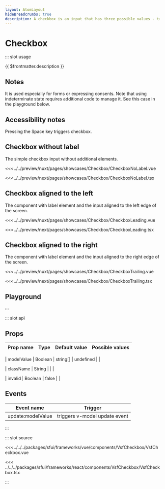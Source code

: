 ```yaml
---
layout: AtomLayout
hideBreadcrumbs: true
description: A checkbox is an input that has three possible values - true, false, or indeterminate. When an indeterminate value is not used, these are effectively boolean checkboxes.
---
```

# Checkbox

::: slot usage

{{ $frontmatter.description }}

## Notes

It is used especially for forms or expressing consents.
Note that using indeterminate state requires additional code to manage it. See this case in the playground below.

## Accessibility notes

Pressing the Space key triggers checkbox.

## Checkbox without label

The simple checkbox input without additional elements. 

<Showcase showcase-name="Checkbox/CheckboxNoLabel">

<!-- vue -->
<<<../../preview/nuxt/pages/showcases/Checkbox/CheckboxNoLabel.vue
<!-- end vue -->
<!-- react -->
<<<../../preview/next/pages/showcases/Checkbox/CheckboxNoLabel.tsx
<!-- end react -->
</Showcase>

## Checkbox aligned to the left

The component with label element and the input aligned to the left edge of the screen. 

<Showcase showcase-name="Checkbox/CheckboxLeading">

<!-- vue -->
<<<../../preview/nuxt/pages/showcases/Checkbox/CheckboxLeading.vue
<!-- end vue -->
<!-- react -->
<<<../../preview/next/pages/showcases/Checkbox/CheckboxLeading.tsx
<!-- end react -->
</Showcase>

## Checkbox aligned to the right

The component with label element and the input aligned to the right edge of the screen. 

<Showcase showcase-name="Checkbox/CheckboxTrailing">

<!-- vue -->
<<<../../preview/nuxt/pages/showcases/Checkbox/CheckboxTrailing.vue
<!-- end vue -->
<!-- react -->
<<<../../preview/next/pages/showcases/Checkbox/CheckboxTrailing.tsx
<!-- end react -->
</Showcase>

## Playground

<Generate style="height: 450px" />

:::

::: slot api


## Props

| Prop name    | Type                     | Default value | Possible values                        |
| ------------ | ------------------------ | ------------- | -------------------------------------- |
<!-- vue -->
| modelValue   | Boolean | string[]       | undefined     |                                        |
<!-- end vue -->
<!-- react -->
| className    | String                   |               |                                        |
<!-- end react -->
| invalid      | Boolean                  | false         |                                        |

<!-- vue -->
## Events

| Event name        | Trigger                       |
| ----------------- | ----------------------------- |
| update:modelValue | triggers v-model update event |
<!-- end vue -->

:::

::: slot source
<SourceCode>
<!-- vue -->
<<<../../../packages/sfui/frameworks/vue/components/VsfCheckbox/VsfCheckbox.vue
<!-- end vue -->
<!-- react -->
<<< ../../../packages/sfui/frameworks/react/components/VsfCheckbox/VsfCheckbox.tsx
<!-- end react -->
</SourceCode>
:::
